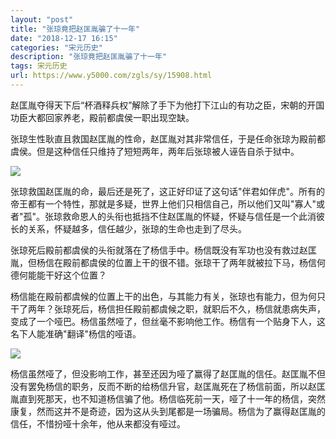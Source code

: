 ```yaml
---
layout: "post"
title: "张琼竟把赵匡胤骗了十一年"
date: "2018-12-17 16:15"
categories: "宋元历史"
description: "张琼竟把赵匡胤骗了十一年"
tags: 宋元历史
url: https://www.y5000.com/zgls/sy/15908.html
---
```






赵匡胤夺得天下后“杯酒释兵权”解除了手下为他打下江山的有功之臣，宋朝的开国功臣大都回家养老，殿前都虞侯一职出现空缺。

张琼生性耿直且救国赵匡胤的性命，赵匡胤对其非常信任，于是任命张琼为殿前都虞侯。但是这种信任只维持了短短两年，两年后张琼被人诬告自杀于狱中。

![](https://img.y5000.com/uploads/allimg/170303/14393441Z-0.jpg)

张琼救国赵匡胤的命，最后还是死了，这正好印证了这句话"伴君如伴虎"。所有的帝王都有一个特性，那就是多疑，世界上他们只相信自己，所以他们又叫"寡人"或者"孤"。张琼救命恩人的头衔也抵挡不住赵匡胤的怀疑，怀疑与信任是一个此消彼长的关系，怀疑越多，信任越少，张琼的生命也走到了尽头。

张琼死后殿前都虞侯的头衔就落在了杨信手中。杨信既没有军功也没有救过赵匡胤，但杨信在殿前都虞侯的位置上干的很不错。张琼干了两年就被拉下马，杨信何德何能能干好这个位置？

杨信能在殿前都虞候的位置上干的出色，与其能力有关，张琼也有能力，但为何只干了两年？张琼死后，杨信担任殿前都虞候之职，就职后不久，杨信就患病失声，变成了一个哑巴。杨信虽然哑了，但丝毫不影响他工作。杨信有一个贴身下人，这名下人能准确"翻译"杨信的哑语。

![](https://img.y5000.com/uploads/allimg/170303/143934M19-1.jpg)

杨信虽然哑了，但没影响工作，甚至还因为哑了赢得了赵匡胤的信任。赵匡胤不但没有罢免杨信的职务，反而不断的给杨信升官，赵匡胤死在了杨信前面，所以赵匡胤直到死那天，也不知道杨信骗了他。杨信临死前一天，哑了十一年的杨信，突然康复，然而这并不是奇迹，因为这从头到尾都是一场骗局。杨信为了赢得赵匡胤的信任，不惜扮哑十余年，他从来都没有哑过。
